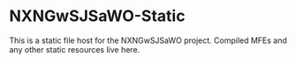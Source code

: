 # NXNGwSJSaWO-Static
This is a static file host for the NXNGwSJSaWO project. Compiled MFEs and any other static resources live here.
